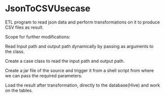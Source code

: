 # JsonToCSVUsecase

ETL program to read json data and perform transformations on it to produce CSV files as result.

Scope for further modifications:

Read Input path and output path dynamically by passing as arguments to the class.

Create a case class to read the input path and output path.

Create a jar file of the source and trigger it from a shell script from where we can pass the required parameters.

Load the result after transformation, directly to the database(Hive) and work on the tables.
